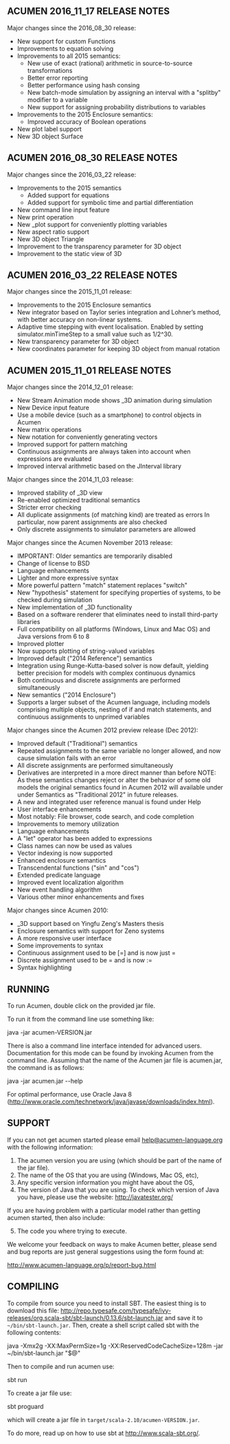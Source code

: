 ACUMEN 2016_11_17 RELEASE NOTES
-------------------------------

Major changes since the 2016_08_30 release:

- New support for custom Functions 
- Improvements to equation solving 
- Improvements to all 2015 semantics:
    - New use of exact (rational) arithmetic in source-to-source 
transformations
    - Better error reporting
    - Better performance using hash consing
    - New batch-mode simulation by assigning an interval with a "splitby" 
modifier to a variable
    - New support for assigning probability distributions to variables
- Improvements to the 2015 Enclosure semantics:
    - Improved accuracy of Boolean operations
- New plot label support
- New 3D object Surface

ACUMEN 2016_08_30 RELEASE NOTES
-------------------------------

Major changes since the 2016_03_22 release:

- Improvements to the 2015 semantics
  - Added support for equations 
  - Added support for symbolic time and partial differentiation
- New command line input feature 
- New print operation
- New _plot support for conveniently plotting variables 
- New aspect ratio support 
- New 3D object Triangle
- Improvement to the transparency parameter for 3D object
- Improvement to the static view of 3D 

ACUMEN 2016_03_22 RELEASE NOTES
-------------------------------

Major changes since the 2015_11_01 release:

- Improvements to the 2015 Enclosure semantics
- New integrator based on Taylor series integration and Lohner’s 
method, with better accuracy on non-linear systems.
- Adaptive time stepping with event localisation. Enabled by 
setting simulator.minTimeStep to a small value such as 1/2^30.
- New transparency parameter for 3D object
- New coordinates parameter for keeping 3D object from manual rotation

ACUMEN 2015_11_01 RELEASE NOTES
-------------------------------

Major changes since the 2014_12_01 release:

- New Stream Animation mode shows _3D animation during simulation
- New Device input feature
- Use a mobile device (such as a smartphone) to control
objects in Acumen
- New matrix operations
- New notation for conveniently generating vectors
- Improved support for pattern matching
- Continuous assignments are always taken into account when
expressions are evaluated
- Improved interval arithmetic based on the JInterval library

Major changes since the 2014_11_03 release:

- Improved stability of _3D view
- Re-enabled optimized traditional semantics
- Stricter error checking
- All duplicate assignments (of matching kind) are treated as errors
In particular, now parent assignments are also checked
- Only discrete assignments to simulator parameters are allowed

Major changes since the Acumen November 2013 release:

- IMPORTANT:  Older semantics are temporarily disabled
- Change of license to BSD
- Language enhancements
- Lighter and more expressive syntax
- More powerful pattern "match" statement replaces "switch"
- New "hypothesis" statement for specifying properties of systems,
to be checked during simulation
- New implementation of _3D functionality
- Based on a software renderer that eliminates need to install
third-party libraries
- Full compatibility on all platforms (Windows, Linux and Mac OS)
and Java versions from 6 to 8
- Improved plotter
- Now supports plotting of string-valued variables
- Improved default ("2014 Reference") semantics
- Integration using Runge-Kutta-based solver is now default, 
yielding better precision for models with complex continuous
dynamics
- Both continuous and discrete assignments are performed
simultaneously
- New semantics ("2014 Enclosure")
- Supports a larger subset of the Acumen language, including
models comprising multiple objects, nesting of if and match
statements, and continuous assignments to unprimed variables

Major changes since the Acumen 2012 preview release (Dec 2012):

- Improved default ("Traditional") semantics
- Repeated assignments to the same variable no longer allowed, and
now cause simulation fails with an error
- All discrete assignments are performed simultaneously
- Derivatives are interpreted in a more direct manner than before
NOTE: As these semantics changes reject or alter the behavior of
some old models the original semantics found in Acumen 2012 will 
available under under Semantics as "Traditional 2012" in future
releases.
- A new and integrated user reference manual is found under Help
- User interface enhancements
- Most notably:  File browser, code search, and code completion
- Improvements to memory utilization
- Language enhancements
- A "let" operator has been added to expressions
- Class names can now be used as values
- Vector indexing is now supported
- Enhanced enclosure semantics
- Transcendental functions ("sin" and "cos")
- Extended predicate language
- Improved event localization algorithm
- New event handling algorithm
- Various other minor enhancements and fixes

Major changes since Acumen 2010:

- _3D support based on Yingfu Zeng's Masters thesis
- Enclosure semantics with support for Zeno systems
- A more responsive user interface
- Some improvements to syntax
- Continuous assignment used to be [=] and is now just =
- Discrete assignment used to be = and is now :=
- Syntax highlighting

RUNNING
-------

To run Acumen, double click on the provided jar file.

To run it from the command line use something like:

java -jar acumen-VERSION.jar

There is also a command line interface intended for advanced users. 
Documentation for this mode can be found by invoking Acumen from the
command line. Assuming that the name of the Acumen jar file is
acumen.jar, the command is as follows:

java -jar acumen.jar --help

For optimal performance, use Oracle Java 8
(http://www.oracle.com/technetwork/java/javase/downloads/index.html).

SUPPORT
-------

If you can not get acumen started please email help@acumen-language.org
with the following information:

1) The acumen version you are using (which should be part of the
name of the jar file).
2) The name of the OS that you are using (Windows, Mac OS, etc),
3) Any specific version information you might have about the OS,
4) The version of Java that you are using.  To check which version
of Java you have, please use the website:  http://javatester.org/

If you are having problem with a particular model rather than getting
acumen started, then also include:

5) The code you where trying to execute.

We welcome your feedback on ways to make Acumen better, please
send and bug reports are just general suggestions using the form found
at:

http://www.acumen-language.org/p/report-bug.html

COMPILING
---------

To compile from source you need to install SBT.  The easiest thing is
to download this file:
http://repo.typesafe.com/typesafe/ivy-releases/org.scala-sbt/sbt-launch/0.13.6/sbt-launch.jar
and save it to ```~/bin/sbt-launch.jar```.  Then, create a shell script
called sbt with the following contents:

java -Xmx2g -XX:MaxPermSize=1g -XX:ReservedCodeCacheSize=128m -jar ~/bin/sbt-launch.jar "$@"

Then to compile and run acumen use:

sbt run

To create a jar file use:

sbt proguard

which will create a jar file in ```target/scala-2.10/acumen-VERSION.jar```.

To do more, read up on how to use sbt at http://www.scala-sbt.org/.
